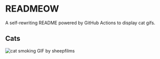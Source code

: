 # READMEOW

A self-rewriting README powered by GitHub Actions to display cat gifs.

## Cats

![cat smoking GIF by sheepfilms](https://media4.giphy.com/media/l0ExdMHUDKteztyfe/200.gif?cid=9acd02dabc0cx8genw2525k86ottzuqzxok2rwwol6dayjye&ep=v1_gifs_search&rid=200.gif&ct=g)
